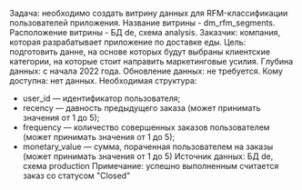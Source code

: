 Задача: необходимо создать витрину данных для RFM-классификации пользователей приложения. Название витрины - dm_rfm_segments. Расположение витрины - БД de, схема analysis.
Заказчик: компания, которая разрабатывает приложение по доставке еды.
Цель: подготовить данне, на основе которых будут выбраны клиентские категории, на которые стоит направить маркетинговые усилия.
Глубина данных: с начала 2022 года.
Обновление данных: не требуется.
Кому доступна: нет данных.
Необходимая структура:
- user_id — идентификатор пользователя;
- recency — давность предыдущего заказа (может принимать значения от 1 до 5);
- frequency — количество совершенных заказов пользователем (может принимать значения от 1 до 5);
- monetary_value  — сумма, пораченная пользователем на заказы (может принимать значения от 1 до 5)
Источник данных: БД de, схема production
Примечание: успешно выполненным считается заказ со статусом "Closed"
